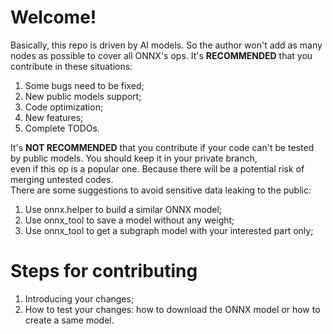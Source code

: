 # **Welcome!**

Basically, this repo is driven by AI models. So the author won't add as many nodes as possible to cover all ONNX's ops.
It's **RECOMMENDED** that you contribute in these situations:  
1. Some bugs need to be fixed;
2. New public models support;
3. Code optimization;
4. New features;
5. Complete TODOs.

It's **NOT RECOMMENDED** that you contribute if your code can't be tested by public models. You should keep it in your private branch,  
even if this op is a popular one. Because there will be a potential risk of merging untested codes.  
There are some suggestions to avoid sensitive data leaking to the public:
1. Use onnx.helper to build a similar ONNX model;
2. Use onnx_tool to save a model without any weight;
3. Use onnx_tool to get a subgraph model with your interested part only;

# Steps for contributing
1. Introducing your changes;
2. How to test your changes: how to download the ONNX model or how to create a same model.
